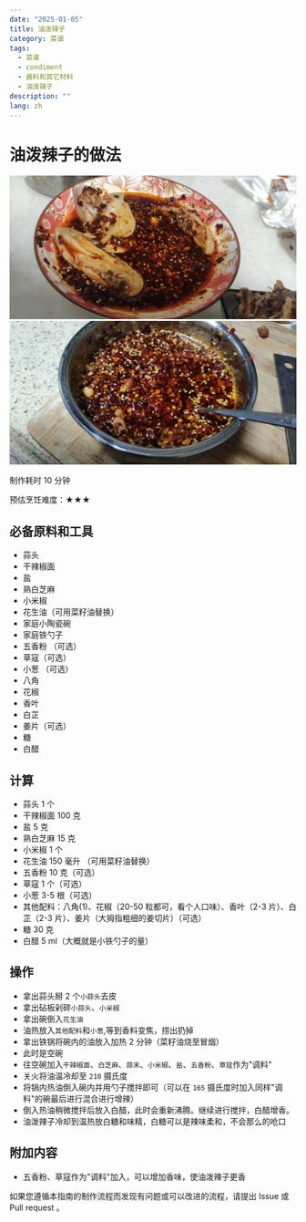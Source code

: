 ```yaml
---
date: "2025-01-05"
title: 油泼辣子
category: 菜谱
tags:
  - 菜谱
  - condiment
  - 酱料和其它材料
  - 油泼辣子
description: ""
lang: zh
---
```


# 油泼辣子的做法

![image](./口水鸡+油泼辣子.jpg)
![image](./油泼辣子.jpg)

制作耗时 10 分钟

预估烹饪难度：★★★

## 必备原料和工具

- 蒜头
- 干辣椒面
- 盐
- 熟白芝麻
- 小米椒
- 花生油（可用菜籽油替换）
- 家庭小陶瓷碗
- 家庭铁勺子
- 五香粉 （可选）
- 草寇（可选）
- 小葱 （可选）
- 八角
- 花椒
- 香叶
- 白芷
- 姜片（可选）
- 糖
- 白醋

## 计算

- 蒜头 1 个
- 干辣椒面 100 克
- 盐 5 克
- 熟白芝麻 15 克
- 小米椒 1 个
- 花生油 150 毫升 （可用菜籽油替换）
- 五香粉 10 克（可选）
- 草寇 1 个（可选）
- 小葱 3-5 根（可选）
- 其他配料：八角(1)、花椒（20-50 粒都可，看个人口味）、香叶（2-3 片）、白芷（2-3 片）、姜片（大拇指粗细的姜切片）（可选）
- 糖 30 克
- 白醋 5 ml（大概就是小铁勺子的量）

## 操作

- 拿出蒜头掰 2 个`小蒜头`去皮
- 拿出砧板剁碎`小蒜头`、`小米椒`
- 拿出碗倒入`花生油`
- 油热放入`其他配料`和`小葱`,等到香料变焦，捞出扔掉
- 拿出铁锅将碗内的油放入加热 2 分钟（菜籽油烧至冒烟）
- 此时是空碗
- 往空碗加入`干辣椒面`、`白芝麻`、`蒜末`、`小米椒`、`盐`、`五香粉`、`草寇`作为"调料"
- 关火将油温冷却至 `210` 摄氏度
- 将锅内热油倒入碗内并用勺子搅拌即可（可以在 `165` 摄氏度时加入同样"调料"的碗最后进行混合进行增辣）
- 倒入热油稍微搅拌后放入白醋，此时会重新沸腾。继续进行搅拌，白醋增香。
- 油泼辣子冷却到温热放白糖和味精，白糖可以是辣味柔和，不会那么的呛口

## 附加内容

- 五香粉、草寇作为"调料"加入，可以增加香味，使油泼辣子更香

如果您遵循本指南的制作流程而发现有问题或可以改进的流程，请提出 Issue 或 Pull request 。
